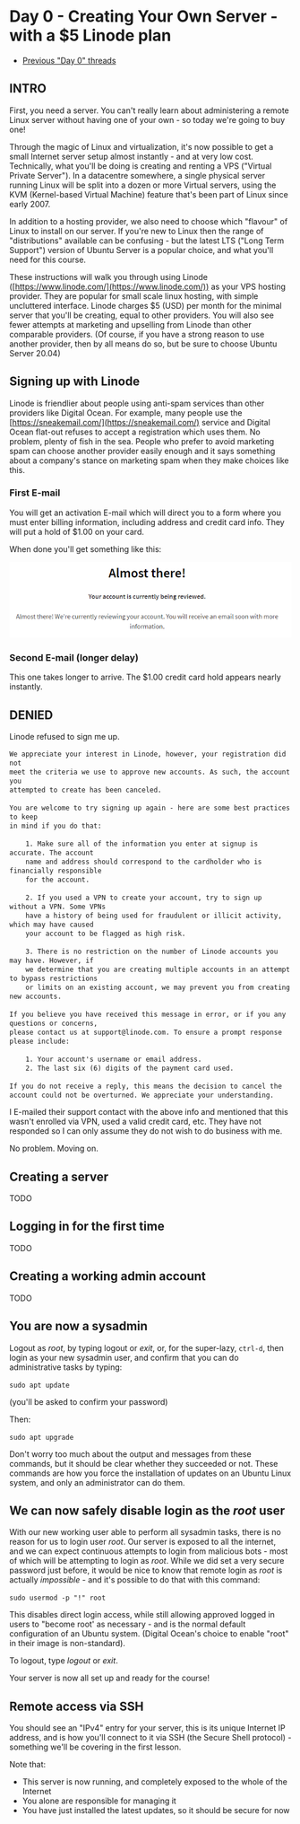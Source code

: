 # Day 0 - Creating Your Own Server - with a $5 Linode plan

* [Previous "Day 0" threads](https://www.reddit.com/r/linuxupskillchallenge/search/?q=Day%200&restrict_sr=1)

## INTRO

First, you need a server. You can't really learn about administering a remote Linux server without having one of your own - so today we're going to buy one!

Through the magic of Linux and virtualization, it's now possible to get a small Internet server setup almost instantly - and at very low cost. Technically, what you'll be doing is creating and renting a VPS ("Virtual Private Server"). In a datacentre somewhere, a single physical server running Linux will be split into a dozen or more Virtual servers, using the KVM (Kernel-based Virtual Machine) feature that's been part of Linux since early 2007.

In addition to a hosting provider, we also need to choose which "flavour" of Linux to install on our server. If you're new to Linux then the range of "distributions" available can be confusing - but the latest LTS ("Long Term Support") version of Ubuntu Server is a popular choice, and what you'll need for this course.

These instructions will walk you through using Linode ([https://www.linode.com/](https://www.linode.com/)) as your VPS hosting provider. They are popular for small scale linux hosting, with simple uncluttered interface. Linode charges $5 (USD) per month for the minimal server that you'll be creating, equal to other providers. You will also see fewer attempts at marketing and upselling from Linode than other comparable providers. (Of course, if you have a strong reason to use another provider, then by all means do so, but be sure to choose Ubuntu Server 20.04)

## Signing up with Linode

Linode is friendlier about people using anti-spam services than other providers like Digital Ocean. For example, many people use the [https://sneakemail.com/](https://sneakemail.com/) service and Digital Ocean flat-out refuses to accept a registration which uses them. No problem, plenty of fish in the sea. People who prefer to avoid marketing spam can choose another provider easily enough and it says something about a company's stance on marketing spam when they make choices like this.

### First E-mail

You will get an activation E-mail which will direct you to a form where you must enter billing information, including address and credit card info. They will put a hold of $1.00 on your card.

When done you'll get something like this:

![Address and billing complete](2021-03-14-08-33-48.png)

### Second E-mail (longer delay)

This one takes longer to arrive. The $1.00 credit card hold appears nearly instantly.

## DENIED

Linode refused to sign me up.

```text
We appreciate your interest in Linode, however, your registration did not
meet the criteria we use to approve new accounts. As such, the account you
attempted to create has been canceled.

You are welcome to try signing up again - here are some best practices to keep
in mind if you do that:

    1. Make sure all of the information you enter at signup is accurate. The account
    name and address should correspond to the cardholder who is financially responsible
    for the account.

    2. If you used a VPN to create your account, try to sign up without a VPN. Some VPNs
    have a history of being used for fraudulent or illicit activity, which may have caused
    your account to be flagged as high risk.

    3. There is no restriction on the number of Linode accounts you may have. However, if
    we determine that you are creating multiple accounts in an attempt to bypass restrictions
    or limits on an existing account, we may prevent you from creating new accounts.

If you believe you have received this message in error, or if you any questions or concerns,
please contact us at support@linode.com. To ensure a prompt response please include:

    1. Your account's username or email address.
    2. The last six (6) digits of the payment card used.

If you do not receive a reply, this means the decision to cancel the account could not be overturned. We appreciate your understanding.
```

I E-mailed their support contact with the above info and mentioned that this wasn't enrolled via VPN, used a valid credit card, etc. They have not responded so I can only assume they do not wish to do business with me.

No problem. Moving on.

## Creating a server

TODO

## Logging in for the first time

TODO

## Creating a working admin account

TODO

## You are now a sysadmin

Logout as *root*, by typing logout or *exit*, or, for the super-lazy, `ctrl-d`, then login as your new sysadmin user, and confirm that you can do administrative tasks by typing:

`sudo apt update`

(you'll be asked to confirm your password)

Then:

`sudo apt upgrade`

Don't worry too much about the output and messages from these commands, but it should be clear whether they succeeded or not. These commands are how you force the installation of updates on an Ubuntu Linux system, and only an administrator can do them.

## We can now safely disable login as the *root* user

With our new working user able to perform all sysadmin tasks, there is no reason for us to login user *root*. Our server is exposed to all the internet, and we can expect continuous attempts to login from malicious bots - most of which will be attempting to login as *root*. While we did set a very secure password just before, it would be nice to know that remote login as *root* is actually *impossible* - and it's possible to do that with this command:

`sudo usermod -p "!" root`

This disables direct login access, while still allowing approved logged in users to "become root' as necessary - and is the normal default configuration of an Ubuntu system. (Digital Ocean's choice to enable "root" in their image is non-standard).

To logout, type _logout_ or _exit_.

Your server is now all set up and ready for the course!

## Remote access via SSH

You should see an "IPv4" entry for your server, this is its unique Internet IP address, and is how you'll connect to it via SSH (the Secure Shell protocol) - something we'll be covering in the first lesson.

Note that:

* This server is now running, and completely exposed to the whole of the Internet
* You alone are responsible for managing it
* You have just installed the latest updates, so it should be secure for now

